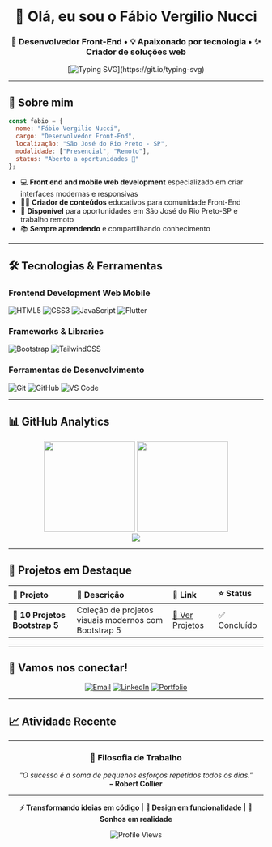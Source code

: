 # <div align="center">👋 Olá, eu sou o **Fábio Vergilio Nucci**</div>

<div align="center">
  
### 🚀 Desenvolvedor Front-End • 💡 Apaixonado por tecnologia • ✨ Criador de soluções web

[![Typing SVG](https://readme-typing-svg.herokuapp.com?font=Fira+Code&pause=1000&color=00D9FF&center=true&vCenter=true&width=435&lines=Desenvolvedor+Front-End;Especialista+em+UI%2FUX;Criador+de+projetos+interativos;Sempre+aprendendo+novas+tecnologias!)](https://git.io/typing-svg)

</div>

---

## 🎯 **Sobre mim**

```javascript
const fabio = {
  nome: "Fábio Vergilio Nucci",
  cargo: "Desenvolvedor Front-End",
  localização: "São José do Rio Preto - SP",
  modalidade: ["Presencial", "Remoto"],
  status: "Aberto a oportunidades 🚀"
};
```

- 💻 **Front end and mobile web development** especializado em criar interfaces modernas e responsivas
- 👨‍🏫 **Criador de conteúdos** educativos para comunidade Front-End
- 🎯 **Disponível** para oportunidades em São José do Rio Preto-SP e trabalho remoto
- 📚 **Sempre aprendendo** e compartilhando conhecimento

---

## 🛠️ **Tecnologias & Ferramentas**

### **Frontend Development Web Mobile**
![HTML5](https://img.shields.io/badge/HTML5-E34F26?style=for-the-badge&logo=html5&logoColor=white)
![CSS3](https://img.shields.io/badge/CSS3-1572B6?style=for-the-badge&logo=css3&logoColor=white)
![JavaScript](https://img.shields.io/badge/JavaScript-F7DF1E?style=for-the-badge&logo=javascript&logoColor=black)
![Flutter](https://img.shields.io/badge/Flutter-02569B?style=for-the-badge&logo=flutter&logoColor=white)

### **Frameworks & Libraries**
![Bootstrap](https://img.shields.io/badge/Bootstrap-5C0AE7?style=for-the-badge&logo=bootstrap&logoColor=white)
![TailwindCSS](https://img.shields.io/badge/Tailwind_CSS-38B2AC?style=for-the-badge&logo=tailwind-css&logoColor=white)

### **Ferramentas de Desenvolvimento**
![Git](https://img.shields.io/badge/Git-F05032?style=for-the-badge&logo=git&logoColor=white)
![GitHub](https://img.shields.io/badge/GitHub-181717?style=for-the-badge&logo=github&logoColor=white)
![VS Code](https://img.shields.io/badge/VSCode-007ACC?style=for-the-badge&logo=visual-studio-code&logoColor=white)

---

## 📊 **GitHub Analytics**

<div align="center">
  <img height="180em" src="https://github-readme-stats.vercel.app/api?username=fabiovnucci&show_icons=true&theme=tokyonight&hide_border=true&bg_color=0D1117&title_color=00D9FF&icon_color=00D9FF&text_color=C9D1D9" />
  <img height="180em" src="https://github-readme-stats.vercel.app/api/top-langs/?username=fabiovnucci&layout=compact&theme=tokyonight&hide_border=true&bg_color=0D1117&title_color=00D9FF&text_color=C9D1D9" />
</div>

<div align="center">
  <img src="https://github-readme-streak-stats.herokuapp.com/?user=fabiovnucci&theme=tokyonight&hide_border=true&background=0D1117&stroke=00D9FF&ring=00D9FF&fire=00D9FF&currStreakLabel=00D9FF" />
</div>

---

## 🚀 **Projetos em Destaque**

<div align="center">

| 🎨 Projeto | 📝 Descrição | 🔗 Link | ⭐ Status |
|:-----------|:-------------|:--------|:----------|
| **🔧 10 Projetos Bootstrap 5** | Coleção de projetos visuais modernos com Bootstrap 5 | [🚀 Ver Projetos](https://fabiovnucci.github.io/Meus-10-Projetos-com-Bootstrap-5) | ✅ Concluído |

</div>

---

## 🤝 **Vamos nos conectar!**

<div align="center">

[![Email](https://img.shields.io/badge/Email-D14836?style=for-the-badge&logo=gmail&logoColor=white)](mailto:fabiosjrp@hotmail.com)
[![LinkedIn](https://img.shields.io/badge/LinkedIn-0077B5?style=for-the-badge&logo=linkedin&logoColor=white)](https://linkedin.com/in/fabiovn)
[![Portfolio](https://img.shields.io/badge/Portfolio-000000?style=for-the-badge&logo=github&logoColor=white)](https://github.com/fabiovnucci)

</div>

---

## 📈 **Atividade Recente**

<!--START_SECTION:activity-->
<!--END_SECTION:activity-->

---

<div align="center">

### 💭 **Filosofia de Trabalho**

*"O sucesso é a soma de pequenos esforços repetidos todos os dias."*  
**– Robert Collier**

---

**⚡ Transformando ideias em código | 🎨 Design em funcionalidade | 🚀 Sonhos em realidade**

![Profile Views](https://komarev.com/ghpvc/?username=fabiovnucci&color=00D9FF&style=flat-square&label=Visitantes)

</div>
